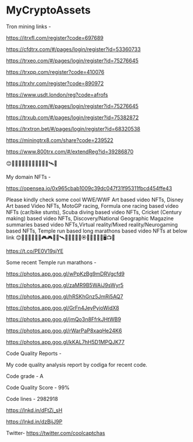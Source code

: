 # MyCryptoAssets

Tron mining links -

https://itrxfl.com/register?code=697689

https://cfdtrx.com/#/pages/login/register?id=53360733

https://trxeo.com/#/pages/login/register?id=75276645

https://trxpp.com/register?code=410076

https://trxhr.com/register?code=890972

https://www.usdt.london/reg?code=afrofs

https://trxeo.com/#/pages/login/register?id=75276645

https://trxub.com/#/pages/login/register?id=75382872

https://trxtron.bet/#/pages/login/register?id=68320538

https://miningtrx8.com/share?code=239522

https://www.800trx.com/#/extendReg?id=39286870


😊🌹🌸🌻💮💜🧡💙💚💛💖💝🛰🌌

My domain NFTs -

https://opensea.io/0x965cbab1009c39dc047f31f95311fbcd454ffe43


Please kindly check some cool WWE/WWF Art based video NFTs, Disney Art based Video NFTs, MotoGP racing, Formula one racing based video NFTs (car/bike stunts), Scuba diving based video NFTs, Cricket (Century making) based video NFTs, Discovery/National Geographic Magazine summaries based video NFTs,Virtual reality/Mixed reality/Neurogaming based NFTs, Temple run based long marathons based video NFTs at below link
😊🌹💙🧡💚💜💝🎮🎮🦋💡🛰📡🐋🐬🌸🌺🏵🌻🏃‍♂️🏃‍♀️🖥📺💖
 
https://t.co/PE0V19sjYE


Some recent Temple run marathons -

https://photos.app.goo.gl/wPpKzBg9mDRVgcfd9

https://photos.app.goo.gl/zaMR9B5WAiJ9sWyr5

https://photos.app.goo.gl/hRSKhGnz5JmRj5AQ7

https://photos.app.goo.gl/GrFn4JeyPyioWidX8

https://photos.app.goo.gl/jmQo3n8FfrkJHtWB9

https://photos.app.goo.gl/rWarPaP8xaqHe24K6

https://photos.app.goo.gl/kKAL7hH5D1MPQJK77


Code Quality Reports -

My code quality analysis report by codiga for recent code.

Code grade - A

Code Quality Score - 99%

Code lines - 2982918

https://lnkd.in/dFtZj_sH

https://lnkd.in/dzBijJ9P


Twitter-
https://twitter.com/coolcaptchas


